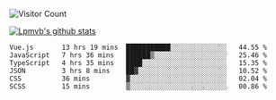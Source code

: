 ![Visitor Count](https://profile-counter.glitch.me/Lpmvb/count.svg)

[![Lpmvb's github stats](https://github-readme-stats.vercel.app/api?username=lpmvb&show_icons=true&title_color=fff&icon_color=79ff97&text_color=9f9f9f&bg_color=151515)](https://github.com/anuraghazra/github-readme-stats)

<!--
Here are some ideas to get you started:

- 🔭 I’m currently working on ...
- 🌱 I’m currently learning ...
- 👯 I’m looking to collaborate on ...
- 🤔 I’m looking for help with ...
- 💬 Ask me about ...
- 📫 How to reach me: ...
- 😄 Pronouns: ...
- ⚡ Fun fact: ...
-->

<!--START_SECTION:waka-->

```text
Vue.js       13 hrs 19 mins  ███████████░░░░░░░░░░░░░░   44.55 %
JavaScript   7 hrs 36 mins   ██████▒░░░░░░░░░░░░░░░░░░   25.46 %
TypeScript   4 hrs 35 mins   ████░░░░░░░░░░░░░░░░░░░░░   15.35 %
JSON         3 hrs 8 mins    ██▓░░░░░░░░░░░░░░░░░░░░░░   10.52 %
CSS          36 mins         ▓░░░░░░░░░░░░░░░░░░░░░░░░   02.04 %
SCSS         15 mins         ▒░░░░░░░░░░░░░░░░░░░░░░░░   00.86 %
```

<!--END_SECTION:waka-->
